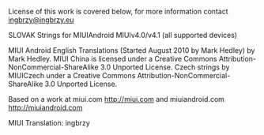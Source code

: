 License of this work is covered below, for more information contact ingbrzy@ingbrzy.eu

SLOVAK Strings for MIUIAndroid MIUIv4.0/v4.1 (all supported devices)

MIUI Android English Translations (Started August 2010 by Mark Hedley) by Mark Hedley. MIUI China is licensed under a Creative Commons Attribution-NonCommercial-ShareAlike 3.0 Unported License. Czech strings by MIUICzech under a Creative Commons Attribution-NonCommercial-ShareAlike 3.0 Unported License.

Based on a work at miui.com http://miui.com and miuiandroid.com http://miuiandroid.com

MIUI Translation: ingbrzy
